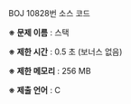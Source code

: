 BOJ 10828번 소스 코드

<b>※ 문제 이름</b> : 스택

<b>※ 제한 시간</b> : 0.5 초 (보너스 없음)

<b>※ 제한 메모리</b> : 256 MB

<b>※ 제출 언어</b> : C
